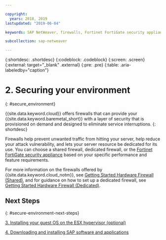 ```yaml
---

copyright:
  years: 2018, 2019
lastupdated: "2019-06-04"

keywords: SAP NetWeaver, firewalls, Fortinet FortiGate security appliance

subcollection: sap-netweaver

---
```


{:shortdesc: .shortdesc}
{:codeblock: .codeblock}
{:screen: .screen}
{:external: target="_blank" .external}
{:pre: .pre}
{:table: .aria-labeledby="caption"}

# 2. Securing your environment
{: #secure_environment}

{{site.data.keyword.cloud}} offers firewalls that can provide your {{site.data.keyword.baremetal_short}} with a layer of security that is provisioned on demand and designed to eliminate service interruptions.
{: shortdesc}

Firewalls help prevent unwanted traffic from hitting your server, help reduce your attack vulnerability, and lets your server resource be dedicated for its use. You can choose a shared firewall, dedicated firewall, or the [Fortinet FortiGate security appliance](docs/infrastructure/fortigate-10g?topic=fortigate-10g-getting-started) based on your specific performance and feature requirements.

For more information on the firewalls offered by {{site.data.keyword.cloud_notm}}, see [Getting Started Hardware Firewall (Shared)](docs/infrastructure/hardware-firewall-shared?topic=hardware-firewall-shared-getting-started), and for guidance on how to set up a dedicated firewall, see [Getting Started Hardware Firewall (Dedicated)](docs/infrastructure/hardware-firewall-dedicated?topic=hardware-firewall-dedicated-getting-started).

## Next Steps
{: #secure-environment-next-steps}

  [3. Installing your guest OS on the ESX hypervisor (optional)](/docs/infrastructure/sap-netweaver?topic=sap-netweaver-install_guest_os#install_guest_os)

  [4. Downloading and installing SAP software and applications](/docs/infrastructure/sap-netweaver?topic=sap-netweaver-install_sap#install_sap)
